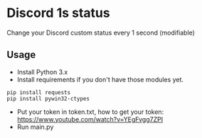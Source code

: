 # Discord 1s status
Change your Discord custom status every 1 second (modifiable)

## Usage
- Install Python 3.x
- Install requirements if you don't have those modules yet.
```
pip install requests
pip install pywin32-ctypes
```
- Put your token in token.txt, how to get your token: https://www.youtube.com/watch?v=YEgFvgg7ZPI
- Run main.py
